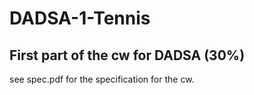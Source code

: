 # DADSA-1-Tennis
## First part of the cw for DADSA (30%)

see spec.pdf for the specification for the cw.
